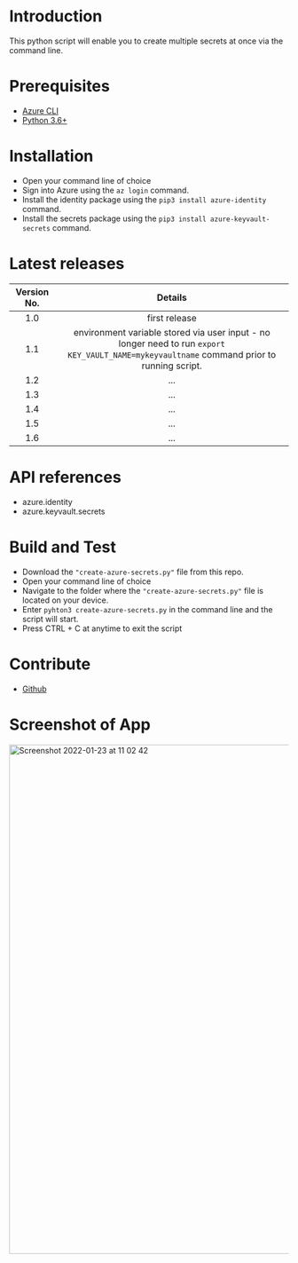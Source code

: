 # Introduction 
This python script will enable you to create multiple secrets at once via the command line.

# Prerequisites
- [Azure CLI](https://docs.microsoft.com/en-us/cli/azure/install-azure-cli)
- [Python 3.6+](https://www.python.org/downloads/)

# Installation
- Open your command line of choice
- Sign into Azure using the ``` az login ``` command.
- Install the identity package using the ``` pip3 install azure-identity ``` command.
- Install the secrets package using the ``` pip3 install azure-keyvault-secrets ``` command.

# Latest releases

| Version No. |                                                            Details                                                      |
| :---------: | :--------------------------------------------------------------------------------------------------------------------:  |
|     1.0     | first release                                                                                                           |
|     1.1     | environment variable stored via user input - no longer need to run ```export KEY_VAULT_NAME=mykeyvaultname``` command prior to running script.|
|     1.2     | ...                                                                                                                     |
|     1.3     | ...                                                                                                                     |
|     1.4     | ...                                                                                                                     |
|     1.5     | ...                                                                                                                     |
|     1.6     | ...                                                                                                                     |

# API references
- azure.identity
- azure.keyvault.secrets

# Build and Test
- Download the ``` "create-azure-secrets.py" ``` file from this repo.
- Open your command line of choice
- Navigate to the folder where the ``` "create-azure-secrets.py" ``` file is located on your device.
- Enter ``` pyhton3 create-azure-secrets.py ``` in the command line and the script will start.
- Press CTRL + C at anytime to exit the script

# Contribute
- [Github](https://github.com/TechyTish/AzurePy)


# Screenshot of App
<img width="918" alt="Screenshot 2022-01-23 at 11 02 42" src="https://user-images.githubusercontent.com/27959256/150686559-1fdf88d9-4e05-4c45-b264-9278c78d1fe4.png">
